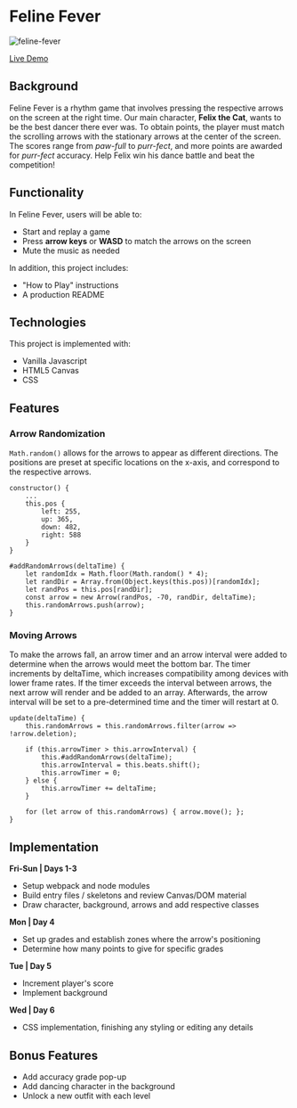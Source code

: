# Feline Fever

![feline-fever](https://user-images.githubusercontent.com/78716708/146590673-43d2a656-aea9-4548-b13c-957e30c70eda.gif)

[Live Demo](https://subinc1633.github.io/feline-fever/)

## Background

Feline Fever is a rhythm game that involves pressing the respective arrows on the screen at the right time. Our main character, **Felix the Cat**, wants to be the best dancer there ever was. To obtain points, the player must match the scrolling arrows with the stationary arrows at the center of the screen. The scores range from *paw-full* to *purr-fect*, and more points are awarded for *purr-fect* accuracy. Help Felix win his dance battle and beat the competition!

## Functionality

In Feline Fever, users will be able to:

- Start and replay a game
- Press **arrow keys** or **WASD** to match the arrows on the screen
- Mute the music as needed

In addition, this project includes:

- "How to Play" instructions
- A production README

## Technologies

This project is implemented with:

- Vanilla Javascript
- HTML5 Canvas
- CSS

## Features

### Arrow Randomization

`Math.random()` allows for the arrows to appear as different directions. The positions are preset at specific locations on the x-axis, and correspond to the respective arrows.

```
constructor() {
    ...
    this.pos {
        left: 255,
        up: 365,
        down: 482,
        right: 588
    }
}

#addRandomArrows(deltaTime) {
    let randomIdx = Math.floor(Math.random() * 4);
    let randDir = Array.from(Object.keys(this.pos))[randomIdx];
    let randPos = this.pos[randDir];
    const arrow = new Arrow(randPos, -70, randDir, deltaTime);
    this.randomArrows.push(arrow);
}
```

### Moving Arrows

To make the arrows fall, an arrow timer and an arrow interval were added to determine when the arrows would meet the bottom bar. The timer increments by deltaTime, which increases compatibility among devices with lower frame rates. If the timer exceeds the interval between arrows, the next arrow will render and be added to an array. Afterwards, the arrow interval will be set to a pre-determined time and the timer will restart at 0.

```
update(deltaTime) {
    this.randomArrows = this.randomArrows.filter(arrow => !arrow.deletion);

    if (this.arrowTimer > this.arrowInterval) {
        this.#addRandomArrows(deltaTime);
        this.arrowInterval = this.beats.shift();
        this.arrowTimer = 0;
    } else {
        this.arrowTimer += deltaTime;
    }

    for (let arrow of this.randomArrows) { arrow.move(); };
}
```

## Implementation

**Fri-Sun | Days 1-3**
- Setup webpack and node modules
- Build entry files / skeletons and review Canvas/DOM material
- Draw character, background, arrows and add respective classes

**Mon | Day 4**
- Set up grades and establish zones where the arrow's positioning 
- Determine how many points to give for specific grades

**Tue | Day 5**
- Increment player's score
- Implement background

**Wed | Day 6**
- CSS implementation, finishing any styling or editing any details

## Bonus Features

- Add accuracy grade pop-up
- Add dancing character in the background
- Unlock a new outfit with each level
